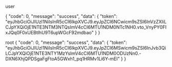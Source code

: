 user 

{
    "code": 0,
    "message": "success",
    "data": {
        "token": "eyJhbGciOiJIUzI1NiIsInR5cCI6IkpXVCJ9.eyJpZCI6NCwicm9sZSI6InVzZXIiLCJpYXQiOjE1NTE3NTM3NTQsImV4cCI6MTU1NDM0NTc1NH0.vto_VnyPY0FIxJQq0F0xUEBtlhU9T6upWGcF92mdbao"
    }
}

root
{
    "code": 0,
    "message": "success",
    "data": {
        "token": "eyJhbGciOiJIUzI1NiIsInR5cCI6IkpXVCJ9.eyJpZCI6MSwicm9sZSI6InJvb3QiLCJpYXQiOjE1NTE3NTY1MzYsImV4cCI6MTU1NDM0ODUzNn0.-DXN6XhjQPDSgaFgFtoA5GWxh1_pq1HRMv1Li6Y-mEI"
    }
}
